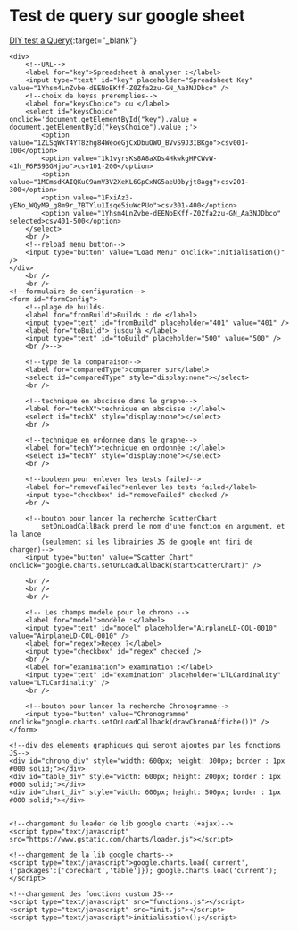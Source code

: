 # Test de query sur google sheet

[DIY test a Query](test.html){:target="_blank"}

<html>
<body>

	<div>
		<!--URL-->
		<label for="key">Spreadsheet à analyser :</label>
		<input type="text" id="key" placeholder="Spreadsheet Key" value="1Yhsm4LnZvbe-dEENoEKff-Z0Zfa2zu-GN_Aa3NJDbco" />
		<!--choix de keyss preremplies-->
		<label for="keysChoice"> ou </label>
		<select id="keysChoice" onclick='document.getElementById("key").value = document.getElementById("keysChoice").value ;'>
			<option value="1ZLSqWxT4YT8zhg84WeoeGjCxDbuOWO_BVvS9J3IBKgo">csv001-100</option>
			<option value="1k1vyrsKs8A8aXDs4HkwkgHPCWvW-41h_F6PS93GHjbo">csv101-200</option>
			<option value="1MCmsdKAIQKuC9amV3V2XeKL6GpCxNG5aeU0byjt8agg">csv201-300</option>
			<option value="1FxiAz3-yENo_WQyM9_g8m9r_7BTYlu1Isqe5iuWcPUo">csv301-400</option>
			<option value="1Yhsm4LnZvbe-dEENoEKff-Z0Zfa2zu-GN_Aa3NJDbco" selected>csv401-500</option>
		</select>
		<br />
		<!--reload menu button-->
		<input type="button" value="Load Menu" onclick="initialisation()" />
	</div>
		<br />
		<br />	
	<!--formulaire de configuration-->
	<form id="formConfig">
		<!--plage de builds-
		<label for="fromBuild">Builds : de </label>
		<input type="text" id="fromBuild" placeholder="401" value="401" />
		<label for="toBuild"> jusqu'à </label>
		<input type="text" id="toBuild" placeholder="500" value="500" />
		<br />-->
		
		<!--type de la comparaison-->
		<label for="comparedType">comparer sur</label>
		<select id="comparedType" style="display:none"></select>
		<br />
		
		<!--technique en abscisse dans le graphe-->
		<label for="techX">technique en abscisse :</label>
		<select id="techX" style="display:none"></select>
		<br />
		
		<!--technique en ordonnee dans le graphe-->
		<label for="techY">technique en ordonnée :</label>
		<select id="techY" style="display:none"></select>
		<br />
		
		<!--booleen pour enlever les tests failed-->
		<label for="removeFailed">enlever les tests failed</label>
		<input type="checkbox" id="removeFailed" checked />
		<br />
		
		<!--bouton pour lancer la recherche ScatterChart
			setOnLoadCallBack prend le nom d'une fonction en argument, et la lance
			(seulement si les librairies JS de google ont fini de charger)-->
		<input type="button" value="Scatter Chart" onclick="google.charts.setOnLoadCallback(startScatterChart)" /> 

		<br />
		<br />
		<br />
		
		<!-- Les champs modèle pour le chrono -->
		<label for="model">modèle :</label>
		<input type="text" id="model" placeholder="AirplaneLD-COL-0010" value="AirplaneLD-COL-0010" />
		<label for="regex">Regex ?</label>
		<input type="checkbox" id="regex" checked />
		<br />
		<label for="examination"> examination :</label>
		<input type="text" id="examination" placeholder="LTLCardinality" value="LTLCardinality" />
		<br />

		<!--bouton pour lancer la recherche Chronogramme-->
		<input type="button" value="Chronogramme" onclick="google.charts.setOnLoadCallback(drawChronoAffiche())" />
	</form>

	<!--div des elements graphiques qui seront ajoutes par les fonctions JS-->
	<div id="chrono_div" style="width: 600px; height: 300px; border : 1px #000 solid;"></div>
	<div id="table_div" style="width: 600px; height: 200px; border : 1px #000 solid;"></div>
	<div id="chart_div" style="width: 600px; height: 500px; border : 1px #000 solid;"></div>
	

	<!--chargement du loader de lib google charts (+ajax)-->
	<script type="text/javascript" src="https://www.gstatic.com/charts/loader.js"></script>
	
	<!--chargement de la lib google charts-->
	<script type="text/javascript">google.charts.load('current', {'packages':['corechart','table']}); google.charts.load('current');</script>

	<!--chargement des fonctions custom JS-->
	<script type="text/javascript" src="functions.js"></script>
	<script type="text/javascript" src="init.js"></script>
	<script type="text/javascript">initialisation();</script>

</body>
</html>